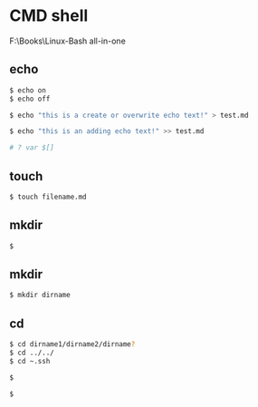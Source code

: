 # CMD shell  



F:\Books\Linux-Bash all-in-one




## echo  

```sh
$ echo on 
$ echo off 

$ echo "this is a create or overwrite echo text!" > test.md

$ echo "this is an adding echo text!" >> test.md

# ? var $[] 
``` 


## touch  

```sh
$ touch filename.md 

``` 

## mkdir  

```sh
$ 

``` 

## mkdir  

```sh
$ mkdir dirname

``` 

## cd

```sh
$ cd dirname1/dirname2/dirname?
$ cd ../../
$ cd ~.ssh

``` 

```sh
$ 

``` 

```sh
$ 

``` 

